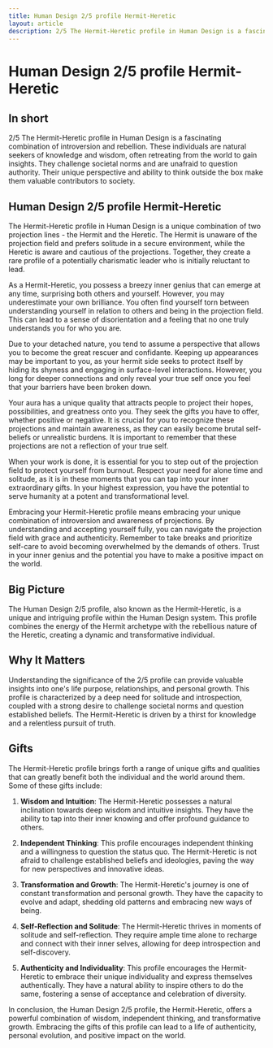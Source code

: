 ```yaml
---
title: Human Design 2/5 profile Hermit-Heretic
layout: article
description: 2/5 The Hermit-Heretic profile in Human Design is a fascinating combination of introversion and rebellion. These individuals are natural seekers of knowledge and wisdom, often retreating from the world to gain insights. They challenge societal norms and are unafraid to question authority. Their unique perspective and ability to think outside the box make them valuable contributors to society.
---
```

# Human Design 2/5 profile Hermit-Heretic
## In short
2/5 The Hermit-Heretic profile in Human Design is a fascinating combination of introversion and rebellion. These individuals are natural seekers of knowledge and wisdom, often retreating from the world to gain insights. They challenge societal norms and are unafraid to question authority. Their unique perspective and ability to think outside the box make them valuable contributors to society.

## Human Design 2/5 profile Hermit-Heretic
The Hermit-Heretic profile in Human Design is a unique combination of two projection lines - the Hermit and the Heretic. The Hermit is unaware of the projection field and prefers solitude in a secure environment, while the Heretic is aware and cautious of the projections. Together, they create a rare profile of a potentially charismatic leader who is initially reluctant to lead.

As a Hermit-Heretic, you possess a breezy inner genius that can emerge at any time, surprising both others and yourself. However, you may underestimate your own brilliance. You often find yourself torn between understanding yourself in relation to others and being in the projection field. This can lead to a sense of disorientation and a feeling that no one truly understands you for who you are.

Due to your detached nature, you tend to assume a perspective that allows you to become the great rescuer and confidante. Keeping up appearances may be important to you, as your hermit side seeks to protect itself by hiding its shyness and engaging in surface-level interactions. However, you long for deeper connections and only reveal your true self once you feel that your barriers have been broken down.

Your aura has a unique quality that attracts people to project their hopes, possibilities, and greatness onto you. They seek the gifts you have to offer, whether positive or negative. It is crucial for you to recognize these projections and maintain awareness, as they can easily become brutal self-beliefs or unrealistic burdens. It is important to remember that these projections are not a reflection of your true self.

When your work is done, it is essential for you to step out of the projection field to protect yourself from burnout. Respect your need for alone time and solitude, as it is in these moments that you can tap into your inner extraordinary gifts. In your highest expression, you have the potential to serve humanity at a potent and transformational level.

Embracing your Hermit-Heretic profile means embracing your unique combination of introversion and awareness of projections. By understanding and accepting yourself fully, you can navigate the projection field with grace and authenticity. Remember to take breaks and prioritize self-care to avoid becoming overwhelmed by the demands of others. Trust in your inner genius and the potential you have to make a positive impact on the world.
## Big Picture

The Human Design 2/5 profile, also known as the Hermit-Heretic, is a unique and intriguing profile within the Human Design system. This profile combines the energy of the Hermit archetype with the rebellious nature of the Heretic, creating a dynamic and transformative individual.

## Why It Matters

Understanding the significance of the 2/5 profile can provide valuable insights into one's life purpose, relationships, and personal growth. This profile is characterized by a deep need for solitude and introspection, coupled with a strong desire to challenge societal norms and question established beliefs. The Hermit-Heretic is driven by a thirst for knowledge and a relentless pursuit of truth.

## Gifts

The Hermit-Heretic profile brings forth a range of unique gifts and qualities that can greatly benefit both the individual and the world around them. Some of these gifts include:

1. **Wisdom and Intuition**: The Hermit-Heretic possesses a natural inclination towards deep wisdom and intuitive insights. They have the ability to tap into their inner knowing and offer profound guidance to others.

2. **Independent Thinking**: This profile encourages independent thinking and a willingness to question the status quo. The Hermit-Heretic is not afraid to challenge established beliefs and ideologies, paving the way for new perspectives and innovative ideas.

3. **Transformation and Growth**: The Hermit-Heretic's journey is one of constant transformation and personal growth. They have the capacity to evolve and adapt, shedding old patterns and embracing new ways of being.

4. **Self-Reflection and Solitude**: The Hermit-Heretic thrives in moments of solitude and self-reflection. They require ample time alone to recharge and connect with their inner selves, allowing for deep introspection and self-discovery.

5. **Authenticity and Individuality**: This profile encourages the Hermit-Heretic to embrace their unique individuality and express themselves authentically. They have a natural ability to inspire others to do the same, fostering a sense of acceptance and celebration of diversity.

In conclusion, the Human Design 2/5 profile, the Hermit-Heretic, offers a powerful combination of wisdom, independent thinking, and transformative growth. Embracing the gifts of this profile can lead to a life of authenticity, personal evolution, and positive impact on the world.